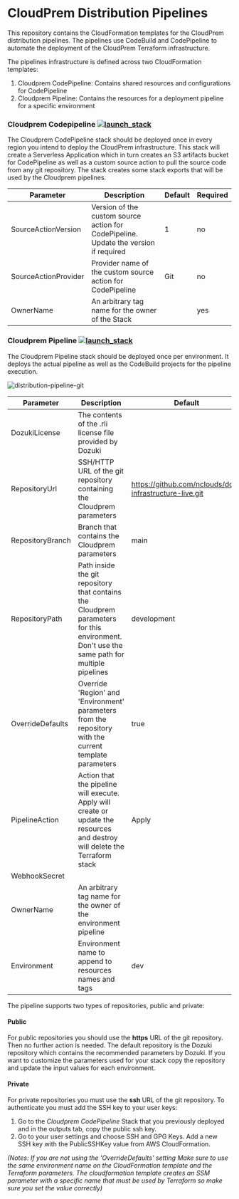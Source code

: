# CloudPrem Distribution Pipelines

This repository contains the CloudFormation templates for the CloudPrem distribution pipelines. The pipelines use CodeBuild and CodePipeline to automate the deployment of the CloudPrem Terraform infrastructure.

The pipelines infrastructure is defined across two CloudFormation templates:
1. Cloudprem CodePipeline: Contains shared resources and configurations for CodePipeline
2. Cloudprem Pipeline: Contains the resources for a deployment pipeline for a specific environment

### Cloudprem Codepipeline [![launch_stack](https://s3.amazonaws.com/cloudformation-examples/cloudformation-launch-stack.png)](https://console.aws.amazon.com/cloudformation/home?region=us-west-2#/stacks/new?stackName=cloudprem-codepipeline&templateURL=https://s3.amazonaws.com/nclouds-cloudprem-assets/codepipeline_app.yml)

The Cloudprem CodePipeline stack should be deployed once in every region you intend to deploy the CloudPrem infrastructure. This stack will create a Serverless Application which in turn creates an S3 artifacts bucket for CodePipeline as well as a custom source action to pull the source code from any git repository. The stack creates some stack exports that will be used by the Cloudprem pipelines.

| Parameter            | Description                                                                          | Default | Required |
|----------------------|--------------------------------------------------------------------------------------|---------|----------|
| SourceActionVersion  | Version of the custom source action for CodePipeline. Update the version if required | 1       | no       |
| SourceActionProvider | Provider name of the custom source action for CodePipeline                           | Git     | no       |
| OwnerName            | An arbitrary tag name for the owner of the Stack                                     |         | yes      |


### Cloudprem Pipeline [![launch_stack](https://s3.amazonaws.com/cloudformation-examples/cloudformation-launch-stack.png)](https://console.aws.amazon.com/cloudformation/home?region=us-west-2#/stacks/new?stackName=cloudprem-pipeline-dev&templateURL=https://s3.amazonaws.com/nclouds-cloudprem-assets/git_pipeline.yml)

The Cloudprem Pipeline stack should be deployed once per environment. It deploys the actual pipeline as well as the CodeBuild projects for the pipeline execution.

![distribution-pipeline-git](https://app.lucidchart.com/publicSegments/view/d764e658-a737-4656-bd90-a6a2ea69f891/image.png)

| Parameter        | Description                                                                                                                                | Default                                                | Required |
|------------------|--------------------------------------------------------------------------------------------------------------------------------------------|--------------------------------------------------------|----------|
| DozukiLicense    | The contents of the .rli license file provided by Dozuki                                                                                   |                                                        | yes      |
| RepositoryUrl    | SSH/HTTP URL of the git repository containing the Cloudprem parameters                                                                     | https://github.com/nclouds/doz-infrastructure-live.git | no       |
| RepositoryBranch | Branch that contains the Cloudprem parameters                                                                                              | main                                                   | no       |
| RepositoryPath   | Path inside the git repository that contains the Cloudprem parameters for this environment. Don't use the same path for multiple pipelines | development                                            | no       |
| OverrideDefaults | Override 'Region' and 'Environment' parameters from the repository with the current template parameters                                    | true                                                   | no       |
| PipelineAction   | Action that the pipeline will execute. Apply will create or update the resources and destroy will delete the Terraform stack               | Apply                                                  | no       |
| WebhookSecret    |                                                                                                                                            |                                                        |          |
| OwnerName        | An arbitrary tag name for the owner of the environment pipeline                                                                            |                                                        | yes      |
| Environment      | Environment name to append to resources names and tags                                                                                     | dev                                                    | no       |

The pipeline supports two types of repositories, public and private:

#### Public

For public repositories you should use the **https** URL of the git repository. Then no further action is needed. The default repository is the Dozuki repository which contains the recommended parameters by Dozuki. If you want to customize the parameters used for your stack copy the repository and update the input values for each environment.

#### Private

For private repositories you must use the **ssh** URL of the git repository. To authenticate you must add the SSH key to your user keys:

1. Go to the *Cloudprem CodePipeline* Stack that you previously deployed and in the outputs tab, copy the public ssh key.
2. Go to your user settings and choose SSH and GPG Keys. Add a new SSH key with the PublicSSHKey value from AWS CloudFormation.

*(Notes: If you are not using the 'OverrideDefaults' setting Make sure to use the same environment name on the CloudFormation template and the Terraform parameters. The cloudformation template creates an SSM parameter with a specific name that must be used by Terraform so make sure you set the value correctly)*